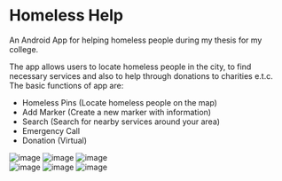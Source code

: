 # Homeless Help 
An Android App for helping homeless people during my thesis for my college.

The app allows users to locate homeless people in the city, to find necessary services and also to help through donations to charities e.t.c.
The basic functions of app are:
* Homeless Pins (Locate homeless people on the map)
* Add Marker (Create a new marker with information)
* Search (Search for nearby services around your area)
* Emergency Call
* Donation (Virtual)

![image](https://user-images.githubusercontent.com/47564449/197000193-df796580-1dbd-43e9-b616-921db6f784f0.png) ![image](https://user-images.githubusercontent.com/47564449/196997251-0bc897cd-fa1e-41bf-9270-c24b4401d901.png) ![image](https://user-images.githubusercontent.com/47564449/196998105-6a14a9bb-8afc-4637-99c3-2ba946a2f72f.png)</br> 
![image](https://user-images.githubusercontent.com/47564449/196998390-3eed7638-fc37-4c8b-9ec5-bd99c9988a59.png) ![image](https://user-images.githubusercontent.com/47564449/196998836-c6ab63ac-ca2b-4033-95ee-63977722fd4a.png) ![image](https://user-images.githubusercontent.com/47564449/196999066-3194d97c-1a96-476d-9ed6-e4919dfd120c.png)








